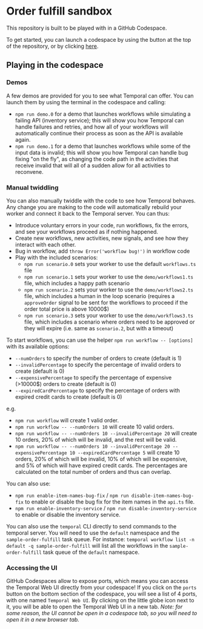 # Order fulfill sandbox

This repository is built to be played with in a GitHub Codespace.

To get started, you can launch a codespace by using the button at the top of the repository,
or by clicking [here](https://codespaces.new/XaF/temporal-order-fulfill/tree/devcontainer?quickstart=1).

## Playing in the codespace

### Demos

A few demos are provided for you to see what Temporal can offer. You can launch them by using the
terminal in the codespace and calling:

- `npm run demo.0` for a demo that launches workflows while simulating a failing API (inventory service); this will show you how Temporal can handle failures and retries, and how all of your workflows will automatically continue their process as soon as the API is available again.
- `npm run demo.1` for a demo that launches workflows while some of the input data is invalid; this will show you how Temporal can handle bug fixing "on the fly", as changing the code path in the activities that receive invalid that will all of a sudden allow for all activities to reconvene.

### Manual twiddling

You can also manually twiddle with the code to see how Temporal behaves.
Any change you are making to the code will automatically rebuild your worker and connect it back to the Temporal server.
You can thus:
- Introduce voluntary errors in your code, run workflows, fix the errors, and see your workflows proceed as if nothing happened.
- Create new workflows, new activities, new signals, and see how they interact with each other.
- Bug in workflow, add `throw Error('workflow bug!')` in workflow code
- Play with the included scenarios:
   - `npm run scenario.0` sets your worker to use the default `workflows.ts` file
   - `npm run scenario.1` sets your worker to use the `demo/workflows1.ts` file, which includes a happy path scenario
   - `npm run scenario.2` sets your worker to use the `demo/workflows2.ts` file, which includes a human in the loop scenario (requires a `approveOrder` signal to be sent for the workflows to proceed if the order total price is above 10000$)
   - `npm run scenario.3` sets your worker to use the `demo/workflows3.ts` file, which includes a scenario where orders need to be approved or they will expire (i.e. same as `scenario.2`, but with a timeout)

To start workflows, you can use the helper `npm run workflow -- [options]` with its available options:
- `--numOrders` to specify the number of orders to create (default is 1)
- `--invalidPercentage` to specify the percentage of invalid orders to create (default is 0)
- `--expensivePercentage` to specify the percentage of expensive (>10000$) orders to create (default is 0)
- `--expiredCardPercentage` to specify the percentage of orders with expired credit cards to create (default is 0)

e.g.
- `npm run workflow` will create 1 valid order.
- `npm run workflow -- --numOrders 10` will create 10 valid orders.
- `npm run workflow -- --numOrders 10 --invalidPercentage 20` will create 10 orders, 20% of which will be invalid, and the rest will be valid.
- `npm run workflow -- --numOrders 10 --invalidPercentage 20 --expensivePercentage 10 --expiredCardPercentage 5` will create 10 orders, 20% of which will be invalid, 10% of which will be expensive, and 5% of which will have expired credit cards. The percentages are calculated on the total number of orders and thus can overlap.

You can also use:
- `npm run enable-item-names-bug-fix` / `npm run disable-item-names-bug-fix` to enable or disable the bug fix for the item names in the `api.ts` file.
- `npm run enable-inventory-service` / `npm run disable-inventory-service` to enable or disable the inventory service.

You can also use the `temporal` CLI directly to send commands to the temporal server. You will need to use the `default` namespace and the `sample-order-fulfill` task queue.
For instance: `temporal workflow list -n default -q sample-order-fulfill` will list all the workflows in the `sample-order-fulfill` task queue of the `default` namespace.

### Accessing the UI

GitHub Codespaces allow to expose ports, which means you can access the Temporal Web UI directly from your codespace!
If you click on the `ports` button on the bottom section of the codespace, you will see a list of 4 ports, with one named `Temporal Web UI`.
By clicking on the little globe icon next to it, you will be able to open the Temporal Web UI in a new tab. _Note: for some reason, the UI cannot be open in a codespace tab, so you will need to open it in a new browser tab._
